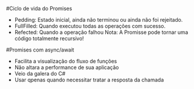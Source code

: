 #Ciclo de vida do Promises
- Pedding: Estado inicial, ainda não terminou ou ainda não foi rejeitado.
- FullFilled: Quando executou todas as operações com sucesso.
- Refected: Quando a operação falhou
Nota: A Promisse pode tornar uma código totalmente recursivo!

#Promises com async/await
- Facilita a visualização do fluxo de funções
- Não altara a performance de sua aplicação
- Veio da galera do C#
- Usar qpenas quando necessitar tratar a resposta da chamada